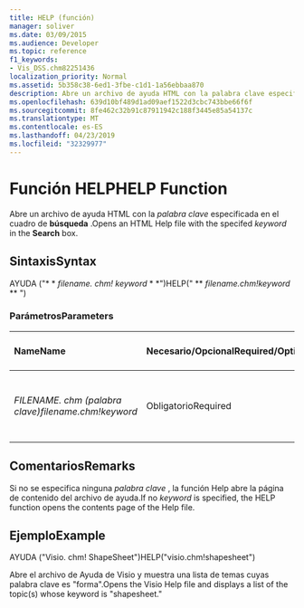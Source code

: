 ```yaml
---
title: HELP (función)
manager: soliver
ms.date: 03/09/2015
ms.audience: Developer
ms.topic: reference
f1_keywords:
- Vis_DSS.chm82251436
localization_priority: Normal
ms.assetid: 5b358c38-6ed1-3fbe-c1d1-1a56ebbaa870
description: Abre un archivo de ayuda HTML con la palabra clave especificada en el cuadro de búsqueda.
ms.openlocfilehash: 639d10bf489d1ad09aef1522d3cbc743bbe66f6f
ms.sourcegitcommit: 8fe462c32b91c87911942c188f3445e85a54137c
ms.translationtype: MT
ms.contentlocale: es-ES
ms.lasthandoff: 04/23/2019
ms.locfileid: "32329977"
---
```

# <a name="help-function"></a><span data-ttu-id="04b40-103">Función HELP</span><span class="sxs-lookup"><span data-stu-id="04b40-103">HELP Function</span></span>

<span data-ttu-id="04b40-104">Abre un archivo de ayuda HTML con la *palabra clave* especificada en el cuadro de **búsqueda** .</span><span class="sxs-lookup"><span data-stu-id="04b40-104">Opens an HTML Help file with the specifed  *keyword*  in the **Search** box.</span></span> 
  
## <a name="syntax"></a><span data-ttu-id="04b40-105">Sintaxis</span><span class="sxs-lookup"><span data-stu-id="04b40-105">Syntax</span></span>

<span data-ttu-id="04b40-106">AYUDA ("\* \* *filename. chm! keyword* \* \*")</span><span class="sxs-lookup"><span data-stu-id="04b40-106">HELP(" \*\* *filename.chm!keyword* \*\* ")</span></span> 
  
### <a name="parameters"></a><span data-ttu-id="04b40-107">Parámetros</span><span class="sxs-lookup"><span data-stu-id="04b40-107">Parameters</span></span>

|<span data-ttu-id="04b40-108">**Name**</span><span class="sxs-lookup"><span data-stu-id="04b40-108">**Name**</span></span>|<span data-ttu-id="04b40-109">**Necesario/Opcional**</span><span class="sxs-lookup"><span data-stu-id="04b40-109">**Required/Optional**</span></span>|<span data-ttu-id="04b40-110">**Tipo de datos**</span><span class="sxs-lookup"><span data-stu-id="04b40-110">**Data Type**</span></span>|<span data-ttu-id="04b40-111">**Descripción**</span><span class="sxs-lookup"><span data-stu-id="04b40-111">**Description**</span></span>|
|:-----|:-----|:-----|:-----|
| <span data-ttu-id="04b40-112">_FILENAME. chm (palabra clave)_</span><span class="sxs-lookup"><span data-stu-id="04b40-112">_filename.chm!keyword_</span></span> <br/> |<span data-ttu-id="04b40-113">Obligatorio</span><span class="sxs-lookup"><span data-stu-id="04b40-113">Required</span></span>  <br/> |<span data-ttu-id="04b40-114">**String**</span><span class="sxs-lookup"><span data-stu-id="04b40-114">**String**</span></span> <br/> | <span data-ttu-id="04b40-115">El nombre del archivo de Ayuda y la palabra clave para buscar.</span><span class="sxs-lookup"><span data-stu-id="04b40-115">The filename of the Help file and the keyword to search for.</span></span>  <br/> |
   
## <a name="remarks"></a><span data-ttu-id="04b40-116">Comentarios</span><span class="sxs-lookup"><span data-stu-id="04b40-116">Remarks</span></span>

<span data-ttu-id="04b40-117">Si no se especifica ninguna *palabra clave* , la función Help abre la página de contenido del archivo de ayuda.</span><span class="sxs-lookup"><span data-stu-id="04b40-117">If no  *keyword*  is specified, the HELP function opens the contents page of the Help file.</span></span> 
  
## <a name="example"></a><span data-ttu-id="04b40-118">Ejemplo</span><span class="sxs-lookup"><span data-stu-id="04b40-118">Example</span></span>

<span data-ttu-id="04b40-119">AYUDA ("Visio. chm! ShapeSheet")</span><span class="sxs-lookup"><span data-stu-id="04b40-119">HELP("visio.chm!shapesheet")</span></span> 
  
<span data-ttu-id="04b40-120">Abre el archivo de Ayuda de Visio y muestra una lista de temas cuyas palabra clave es "forma".</span><span class="sxs-lookup"><span data-stu-id="04b40-120">Opens the Visio Help file and displays a list of the topic(s) whose keyword is "shapesheet."</span></span> 
  

